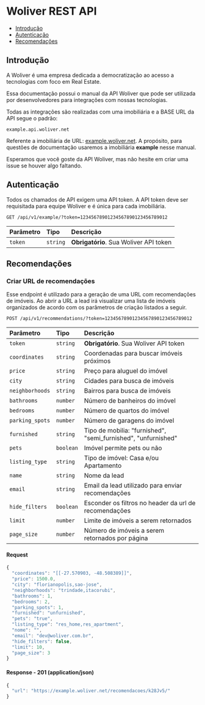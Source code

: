 # Woliver REST API

<!-- TOC depthFrom:1 depthTo:2 withLinks:1 updateOnSave:1 orderedList:0 -->

  - [Introdução](#intro)
  - [Autenticação](#authentication)
  - [Recomendações](#recommendations)

<!-- /TOC -->

## Introdução

A Woliver é uma empresa dedicada a democratização ao acesso a tecnologias com foco em Real Estate.

Essa documentação possui o manual da API Woliver que pode ser utilizada por desenvolvedores para integrações com nossas tecnologias.

Todas as integrações são realizadas com uma imobiliária e a BASE URL da API segue o padrão:

```http
example.api.woliver.net
```

Referente a imobiliária de URL: [example.woliver.net](https://example.woliver.net). A propósito, para questões de documentação usaremos a imobiliária **example** nesse manual.


Esperamos que você goste da API Woliver, mas não hesite em criar uma issue se houver algo faltando.

## Autenticação

Todos os chamados de API exigem uma API token. A API token deve ser requisitada para equipe Woliver e é única para cada imobiliária.

```http
GET /api/v1/example/?token=12345678901234567890123456789012
```

| Parâmetro | Tipo | Descrição |
| :--- | :--- | :--- |
| `token` | `string` | **Obrigatório**. Sua Woliver API token |

## Recomendações

### Criar URL de recomendações

Esse endpoint é utilizado para a geração de uma URL com recomendações de imóveis. Ao abrir a URL a lead irá visualizar uma lista de imóveis organizados de acordo com os parâmetros de criação listados a seguir.

```http
POST /api/v1/recommendations/?token=12345678901234567890123456789012
```

| Parâmetro | Tipo | Descrição |
| :--- | :--- | :--- |
| `token` | `string` | **Obrigatório**. Sua Woliver API token |
| `coordinates` | `string` | Coordenadas para buscar imóveis próximos |
| `price` | `string` | Preço para aluguel do imóvel |
| `city` | `string` | Cidades para busca de imóveis |
| `neighborhoods` | `string` | Bairros para busca de imóveis |
| `bathrooms` | `number` | Número de banheiros do imóvel |
| `bedrooms` | `number` | Número de quartos do imóvel |
| `parking_spots` | `number` | Número de garagens do imóvel |
| `furnished` | `string` | Tipo de mobilia: "furnished", "semi_furnished", "unfurnished" |
| `pets` | `boolean` | Imóvel permite pets ou não |
| `listing_type` | `string` | Tipo de imóvel: Casa e/ou Apartamento |
| `name` | `string` | Nome da lead |
| `email` | `string` | Email da lead utilizado para enviar recomendações |
| `hide_filters` | `boolean` | Esconder os filtros no header da url de recomendações |
| `limit` | `number` | Limite de imóveis a serem retornados |
| `page_size` | `number` | Número de imóveis a serem retornados por página |

#### Request

```javascript
{
  "coordinates": "[[-27.570903, -48.508389]]",
  "price": 1500.0,
  "city": "florianopolis,sao-jose",
  "neighborhoods": "trindade,itacorubi",
  "bathrooms": 1,
  "bedrooms": 2,
  "parking_spots": 1,
  "furnished": "unfurnished",
  "pets": "true",
  "listing_type": "res_home,res_apartment",
  "nome": "",
  "email": "dev@woliver.com.br",
  "hide_filters": false, 
  "limit": 10,
  "page_size": 3
}
```

#### Response - 201 (application/json)

```javascript
{
  "url": "https://example.woliver.net/recomendacoes/k28Jv5/"
}
```
